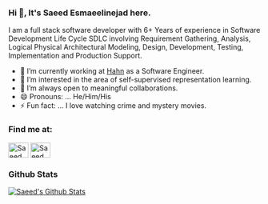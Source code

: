 ### Hi 👋, It's Saeed Esmaeelinejad here.
I am a full stack software developer with 6+ Years of experience in Software Development Life Cycle SDLC involving Requirement Gathering, Analysis, Logical Physical Architectural Modeling, Design, Development, Testing, Implementation and Production Support.

- 🔭 I’m currently working at [Hahn](https://www.hahn-softwareentwicklung.de) as a Software Engineer.
- 🌱  I’m interested in the area of self-supervised representation learning.
- 👯  I’m always open to meaningful collaborations.
- 😄 Pronouns: ... He/Him/His
- ⚡ Fun fact: ... I love watching crime and mystery movies.

### Find me at:
<a href="https://www.linkedin.com/in/saeed-esmaeelinejad-4b444879" target="blank"><img align="center" src="https://raw.githubusercontent.com/rahuldkjain/github-profile-readme-generator/master/src/images/icons/Social/linked-in-alt.svg" alt="Saeed Esmaeelinejad" height="30" width="40" /></a>
<a href="https://stackoverflow.com/users/6023173/saeed-esmaeelinejad" target="blank"><img align="center" src="https://upload.wikimedia.org/wikipedia/commons/thumb/e/ef/Stack_Overflow_icon.svg/768px-Stack_Overflow_icon.svg.png" alt="Saeed Esmaeelinejad" height="30" width="40" /></a>

### Github Stats

[![Saeed's Github Stats](https://github-readme-stats.vercel.app/api?username=SaeedEsmaeelinejad&count_private=true&theme=default&show_icons=true)](https://github.com/SaeedEsmaeelinad)
